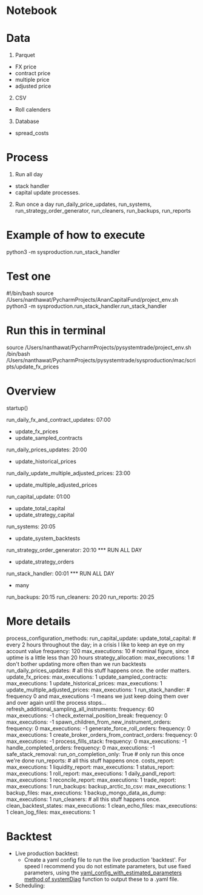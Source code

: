 # Notebook

# Data

1. Parquet
- FX price
- contract price
- multiple price 
- adjusted price

2. CSV
- Roll calenders

3. Database
- spread_costs


# Process


1. Run all day

- stack handler
- capital update processes.

2. Run once a day
 run_daily_price_updates, run_systems, run_strategy_order_generator, run_cleaners, run_backups, run_reports
 




# Example of  how to execute 
python3 -m sysproduction.run_stack_handler

# Test one 
#!/bin/bash
source /Users/nanthawat/PycharmProjects/AnanCapitalFund/project_env.sh
python3 -m sysproduction.run_stack_handler.run_stack_handler


# Run this in terminal 
source /Users/nanthawat/PycharmProjects/pysystemtrade/project_env.sh
/bin/bash /Users/nanthawat/PycharmProjects/pysystemtrade/sysproduction/mac/scripts/update_fx_prices


# Overview 
startup()   

run_daily_fx_and_contract_updates: 07:00
- update_fx_prices
- update_sampled_contracts

run_daily_prices_updates: 20:00
- update_historical_prices

run_daily_update_multiple_adjusted_prices: 23:00
- update_multiple_adjusted_prices

run_capital_update: 01:00
- update_total_capital
- update_strategy_capital

run_systems: 20:05
- update_system_backtests

run_strategy_order_generator: 20:10 *** RUN ALL DAY
- update_strategy_orders

run_stack_handler: 00:01 *** RUN ALL DAY
- many 

run_backups: 20:15
run_cleaners: 20:20
run_reports: 20:25


# More details 
process_configuration_methods:
  run_capital_update:
    update_total_capital: # every 2 hours throughout the day; in a crisis I like to keep an eye on my account value
      frequency: 120
      max_executions: 10 # nominal figure, since uptime is a little less than 20 hours
    strategy_allocation:
      max_executions: 1 # don't bother updating more often than we run backtests
  run_daily_prices_updates: # all this stuff happens once. the order matters.
    update_fx_prices:
      max_executions: 1
    update_sampled_contracts:
      max_executions: 1
    update_historical_prices:
      max_executions: 1
    update_multiple_adjusted_prices:
      max_executions: 1
  run_stack_handler: # frequency 0 and max_executions -1 means we just keep doing them over and over again until the process stops...
    refresh_additional_sampling_all_instruments:
      frequency: 60
      max_executions: -1
    check_external_position_break:
      frequency: 0
      max_executions: -1
    spawn_children_from_new_instrument_orders:
      frequency: 0
      max_executions: -1
    generate_force_roll_orders:
      frequency: 0
      max_executions: 1
    create_broker_orders_from_contract_orders:
      frequency: 0
      max_executions: -1
    process_fills_stack:
      frequency: 0
      max_executions: -1
    handle_completed_orders:
      frequency: 0
      max_executions: -1
    safe_stack_removal:
      run_on_completion_only: True   # only run this once we're done
  run_reports:  # all this stuff happens once.
    costs_report:
      max_executions: 1
    liquidity_report:
      max_executions: 1
    status_report:
      max_executions: 1
    roll_report:
      max_executions: 1
    daily_pandl_report:
      max_executions: 1
    reconcile_report:
      max_executions: 1
    trade_report:
      max_executions: 1
  run_backups:
    backup_arctic_to_csv:
      max_executions: 1
    backup_files:
      max_executions: 1
    backup_mongo_data_as_dump:
      max_executions: 1
  run_cleaners:  # all this stuff happens once.
    clean_backtest_states:
      max_executions: 1
    clean_echo_files:
      max_executions: 1
    clean_log_files:
      max_executions: 1


# Backtest 

- Live production backtest:
    - Create a yaml config file to run the live production 'backtest'. For speed I recommend you do not estimate parameters, but use fixed parameters, using the [yaml_config_with_estimated_parameters method of systemDiag](/systems/diagoutput.py) function to output these to a .yaml file.
- Scheduling: